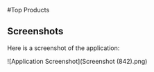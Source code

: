 #Top Products

## Screenshots

Here is a screenshot of the application:

![Application Screenshot](Screenshot (842).png)
